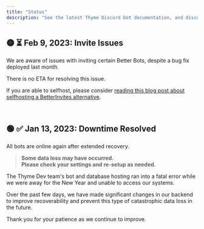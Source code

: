```yaml
---
title: "Status"
description: "See the latest Thyme Discord bot documentation, and discover/add new Thyme bots and services. Check Thyme bot status, uptime, and downtime notifications."
---
```


<Status-BotCount />

## 🟡 ⏳ Feb 9, 2023: **Invite Issues**

We are aware of issues with inviting certain Better Bots, despite a bug fix deployed last month.

There is no ETA for resolving this issue.

If you are able to selfhost, please consider [reading this blog post about selfhosting a BetterInvites alternative](https://coffeebank.github.io/blog/betterinvites).

<br />

## 🟢 ✅ Jan 13, 2023: **Downtime Resolved**

All bots are online again after extended recovery.

> **Some data loss may have occurred.**  
> **Please check your settings and re-setup as needed.**

The Thyme Dev team's bot and database hosting ran into a fatal error while we were away for the New Year and unable to access our systems.

Over the past few days, we have made significant changes in our backend to improve recoverability and prevent this type of catastrophic data loss in the future.

Thank you for your patience as we continue to improve.
